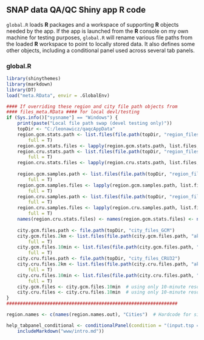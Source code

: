 


##
##
## SNAP data QA/QC Shiny app R code

`global.R` loads **R** packages and a workspace of supporting **R** objects needed by the app.
If the app is launched from the **R** console on my own machine for testing purposes,
`global.R` will rename various file paths from the loaded **R** workspace to point to locally stored data.
It also defines some other objects, including a conditional panel used across several tab panels.

### global.R


```r
library(shinythemes)
library(markdown)
library(DT)
load("meta.RData", envir = .GlobalEnv)

#### If overriding these region and city file path objects from
#### files_meta.RData #### for local devl/testing
if (Sys.info()["sysname"] == "Windows") {
    print(paste("Local file path swap (devel testing only)"))
    topDir <- "C:/leonawicz/qaqcAppData"
    region.gcm.stats.path <- list.files(file.path(topDir, "region_files_GCM/stats"), 
        full = T)
    region.gcm.stats.files <- lapply(region.gcm.stats.path, list.files, full = T)
    region.cru.stats.path <- list.files(file.path(topDir, "region_files_CRU32/stats"), 
        full = T)
    region.cru.stats.files <- lapply(region.cru.stats.path, list.files, full = T)
    
    region.gcm.samples.path <- list.files(file.path(topDir, "region_files_GCM/samples"), 
        full = T)
    region.gcm.samples.files <- lapply(region.gcm.samples.path, list.files, 
        full = T)
    region.cru.samples.path <- list.files(file.path(topDir, "region_files_CRU32/samples"), 
        full = T)
    region.cru.samples.files <- lapply(region.cru.samples.path, list.files, 
        full = T)
    names(region.cru.stats.files) <- names(region.gcm.stats.files) <- names(region.cru.samples.files) <- names(region.gcm.samples.files) <- basename(region.gcm.stats.path)
    
    city.gcm.files.path <- file.path(topDir, "city_files_GCM")
    city.gcm.files.2km <- list.files(file.path(city.gcm.files.path, "akcan2km"), 
        full = T)
    city.gcm.files.10min <- list.files(file.path(city.gcm.files.path, "world10min"), 
        full = T)
    city.cru.files.path <- file.path(topDir, "city_files_CRU32")
    city.cru.files.2km <- list.files(file.path(city.cru.files.path, "akcan2km"), 
        full = T)
    city.cru.files.10min <- list.files(file.path(city.cru.files.path, "world10min"), 
        full = T)
    city.gcm.files <- city.gcm.files.10min  # using only 10-minute resolution files
    city.cru.files <- city.cru.files.10min  # using only 10-minute resolution files
}
############################################################### 

region.names <- c(names(region.names.out), "Cities")  # Hardcode for sidebar input

help_tabpanel_conditional <- conditionalPanel(condition = "(input.tsp == 'plot_heatmap' || input.tsp == 'plot_ts' || input.tsp == 'plot_scatter' || input.tsp == 'plot_variability' || input.tsp == 'plot_spatial') && (input.goButton == null || input.goButton == 0)", 
    includeMarkdown("www/intro.md"))
```
